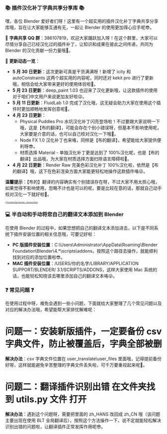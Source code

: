### 📚 插件汉化补丁字典共享分享库 📚

嘿，各位 Blender 爱好者们呀！这里有一个超实用的插件汉化补丁字典共享分享库哦，旨在让大家能够互通有无，一起让 Blender 的使用更加得心应手呢😎。

🎈 **字典共享 QQ 群**：386107819，欢迎大家踊跃加入呀！在这个群里，大家可以尽情分享自己已经汉化过的插件补丁，让知识和成果在彼此之间传递，共同为 Blender 的汉化贡献一份力量哦💪。

📅 **更新动态一览**：

- **5 月 30 日更新**：这次更新可真是干货满满呀！新增了 icity 和 autoConstraints 这两个超实用的内容呢，同时还对 kekit pro 进行了更新哦，相信会给大家带来更好的使用体验啦🎉。
- **5 月 23 日更新**：deep_paint 1.03 也迎来了汉化更新哦，让这款插件的使用对于咱们中文用户来说更加友好啦😜。
- **5 月 11 日更新**：FluidLab 1.0 完成了汉化哦，这无疑会助力大家在使用这个插件时更加顺畅地发挥创意呢🧐。
- **4 月 23 日更新**：
    - Physical Puddles Pro 水坑汉化补丁闪亮登场啦！不过要跟大家说明一下哦，这是【布的翻译】，可能会存在个别小错误呀，但基本不影响使用呢，大家要是介意的话，也可以自己校对汉化一下哦🤗。
    - Node FX 1.0 汉化补丁也来咯，同样是【布的翻译】，希望能给大家提供便利呀😎。
    - 材质选择 Material - 单独汉化补丁更是达到了 100%汉化呢，也是【布的翻译】出品哦，为大家在材质选择方面扫除语言障碍啦🎉。
- **4 月 22 日更新**：Render Raw 完美色彩汉化补丁 100%汉化啦，依然是【布的翻译】哦，这下在色彩渲染方面大家能更轻松地操作这款插件咯😜。

**温馨提示**：【布的】翻译的内容确实有个别错误存在呀，不过大家不用太担心哦，如果觉得不影响使用，忽略不计也是可以的呢，要是比较在意的话，那就自己动手校对汉化一下就好啦🧐。

[<img src="https://img.alicdn.com/imgextra/i1/1856665554/O1CN01inALQd1qtmhSrq0qI_!!1856665554.jpg" alt="Procedural Sign Generator - Geometry Nodes" style="zoom: 33%;" />](https://blenderco.cn/83578.html)

### 💻 半自动和手动将您自己的翻译文本添加到 Blender
在使用 Blender 的过程中，如果您想把自己的翻译文本添加进去，以下是不同系统下插件安装位置的相关信息哦，可要记好啦：

- **PC 版插件安装位置**：C:\Users\Administrator\AppData\Roaming\Blender Foundation\Blender\4.*\scripts\addons，按照这个路径去操作，就能顺利找到对应的添加位置啦😎。
- **MAC 插件安装位置**：/USERS/你的名字/LIBRARY/APPLICATION SUPPORT/BLENDER/ 3.1/SCRIPTS/ADDONS，这样大家使用 Mac 系统的话，也能轻松知晓该去哪里添加自己的翻译文本咯😜。

### ❓ 常见问题 ❓

在使用过程中呀，难免会遇到一些小问题，下面就给大家整理了几个常见问题以及对应的解决办法哦，希望能帮大家排忧解难呢：

# 问题一：安装新版插件，一定要备份 csv 字典文件，防止被覆盖后，字典全部被删
**解决办法**：csv 字典文件位置在 user_translate\user_files 里面哦，记得提前备份好呀，这样就能避免辛苦整理的字典文件丢失啦，可千万要重视起来呢🧐。

# 问题二：翻译插件识别出错 在文件夹找到 utils.py 文件 打开
**解决办法**：遇到这个问题呀，需要把里面的 zh_HANS 改回成 zh_CN 哦（该问题主要出现在使用 BLT 全局翻译后），按照这个方法操作一下，说不定就能轻松解决识别出错的问题啦，让翻译插件正常发挥作用呢😎。 
